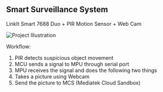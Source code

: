 ## Smart Surveillance System

LinkIt Smart 7688 Duo + PIR Motion Sensor + Web Cam

![Project Illustration](http://www.lambmobistudio.com/imgs/iot-project-illustration.png)

Workflow:

1. PIR detects suspicious object movement
2. MCU sends a signal to MPU through serial port
3. MPU receives the signal and does the following two things
  1. Takes a picture using Webcam
  2. Send the picture to MCS (Mediatek Cloud Sandbox)
